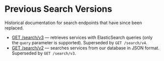 # Previous Search Versions

Historical documentation for search endpoints that have since been replaced.

- [GET /search/v3](get-search-v3.md) — retrieves services with ElasticSearch queries (only the `query` parameter is supported). Superseded by `GET /search/v4`.
- [GET /search/v2](get-search-v2.md) — searches services from our database in JSON format. Superseded by `GET /search/v3`.
